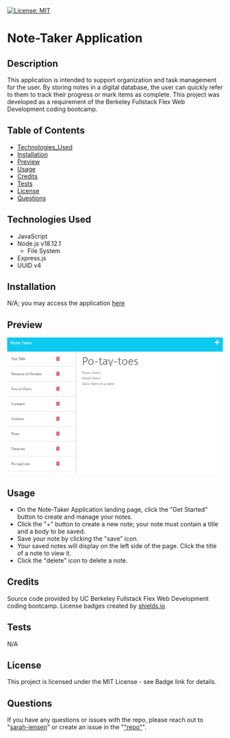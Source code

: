 [![License: MIT](https://img.shields.io/badge/License-MIT-yellow.svg)](https://opensource.org/licenses/MIT)
  # Note-Taker Application
  
  ## Description
  This application is intended to support organization and task management for the user. By storing notes in a digital database, the user can quickly refer to them to track their progress or mark items as complete. This project was developed as a requirement of the Berkeley Fullstack Flex Web Development coding bootcamp.
  
  ## Table of Contents
  
  * [Technologies_Used](#technologies-used)
  * [Installation](#installation)
  * [Preview](#preview)
  * [Usage](#usage)
  * [Credits](#credits)
  * [Tests](#tests)
  * [License](#license)
  * [Questions](#questions)
  
  ## Technologies Used
  - JavaScript
  - Node.js v18.12.1
    - File System
  - Express.js
  - UUID v4

  
  ## Installation
  N/A; you may access the application [here](https://github.com/sarah-jensen/note-taker)
  
  ## Preview
  ![A note application consisting of title and text fields. A list of previously saved notes is on the left side of the page.](./public/assets/images/note-taker-sample.png)

  
  ## Usage
  - On the Note-Taker Application landing page, click the "Get Started" button to create and manage your notes. 
  - Click the "+" button to create a new note; your note must contain a title and a body to be saved. 
  - Save your note by clicking the "save" icon.
  - Your saved notes will display on the left side of the page. Click the title of a note to view it.
  - Click the "delete" icon to delete a note.
  
  ## Credits
  Source code provided by UC Berkeley Fullstack Flex Web Development coding bootcamp.
  License badges created by [shields.io](https://shields.io/) 
  
  ## Tests
  N/A
  
  ## License
  This project is licensed under the MIT License - see Badge link for details.
  
  ## Questions
  If you have any questions or issues with the repo, please reach out to "[sarah-jensen]("https://github.com/sarah-jensen")" or create an issue in the "["repo"](https://github.com/sarah-jensen/note-taker)".
